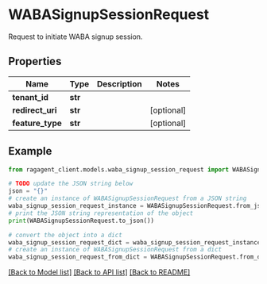 # WABASignupSessionRequest

Request to initiate WABA signup session.

## Properties

Name | Type | Description | Notes
------------ | ------------- | ------------- | -------------
**tenant_id** | **str** |  | 
**redirect_uri** | **str** |  | [optional] 
**feature_type** | **str** |  | [optional] 

## Example

```python
from ragagent_client.models.waba_signup_session_request import WABASignupSessionRequest

# TODO update the JSON string below
json = "{}"
# create an instance of WABASignupSessionRequest from a JSON string
waba_signup_session_request_instance = WABASignupSessionRequest.from_json(json)
# print the JSON string representation of the object
print(WABASignupSessionRequest.to_json())

# convert the object into a dict
waba_signup_session_request_dict = waba_signup_session_request_instance.to_dict()
# create an instance of WABASignupSessionRequest from a dict
waba_signup_session_request_from_dict = WABASignupSessionRequest.from_dict(waba_signup_session_request_dict)
```
[[Back to Model list]](../README.md#documentation-for-models) [[Back to API list]](../README.md#documentation-for-api-endpoints) [[Back to README]](../README.md)


